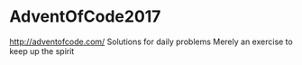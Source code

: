 # AdventOfCode2017
http://adventofcode.com/
Solutions for daily problems
Merely an exercise to keep up the spirit
